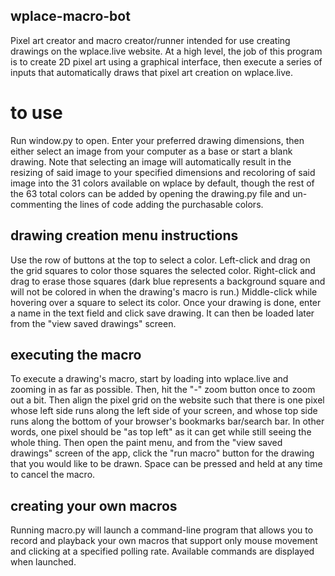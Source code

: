 ## wplace-macro-bot
Pixel art creator and macro creator/runner intended for use creating drawings on the wplace.live website.
At a high level, the job of this program is to create 2D pixel art using a graphical interface, then execute a series of inputs that automatically draws that pixel art creation on wplace.live.

# to use
Run window.py to open. Enter your preferred drawing dimensions, then either select an image from your computer
as a base or start a blank drawing. Note that selecting an image will automatically result in the resizing of said image to your specified dimensions and recoloring of said image into the 31 colors available on wplace by default, though the rest of the 63 total colors can be added by opening the drawing.py file and un-commenting the lines of code adding the purchasable colors.

## drawing creation menu instructions
Use the row of buttons at the top to select a color. Left-click and drag on the grid squares to color those squares
the selected color.
Right-click and drag to erase those squares (dark blue represents a background square and will not be colored in when the drawing's macro is run.)
Middle-click while hovering over a square to select its color.
Once your drawing is done, enter a name in the text field and click save drawing. It can then be loaded later from the "view saved drawings" screen.

## executing the macro
To execute a drawing's macro, start by loading into wplace.live and zooming in as far as possible. Then, hit the "-" zoom button once to zoom out a bit. Then align the pixel grid on the website such that there is one pixel whose left side runs along the left side of your screen, and whose top side runs along the bottom of your browser's bookmarks bar/search bar. In other words, one pixel should be "as top left" as it can get while still seeing the whole thing. Then open the paint menu, and from the "view saved drawings" screen of the app, click the "run macro" button for the drawing that you would like to be drawn. Space can be pressed and held at any time to cancel the macro.

## creating your own macros
Running macro.py will launch a command-line program that allows you to record and playback your own macros that support only mouse movement and clicking at a specified polling rate. Available commands are displayed when launched.

